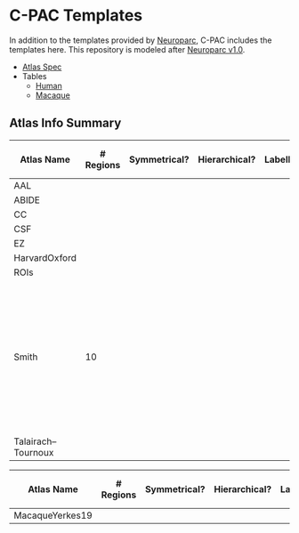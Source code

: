 C-PAC Templates
===============
In addition to the templates provided by [Neuroparc](https://github.com/neurodata/neuroparc), C-PAC includes the templates here. This repository is modeled after [Neuroparc v1.0](https://github.com/neurodata/neuroparc/tree/v1.0).

* [Atlas Spec](https://github.com/neurodata/neuroparc/blob/devel/atlases/Human/atlas_spec.md)
* Tables
  * [Human](#Table-Human)
  * [Macaque](#Table-Macaque)

## Atlas Info Summary

<a name="Table-Human"></a>

| Atlas Name | # Regions | Symmetrical? | Hierarchical? | Labelled? | Generation Method | Average Vol/Region | Native coordinate space | Description | Reference Publication | Year of Origin | File Source/Download URL |
|------------------------------|----------|----------|-----------|---------|--------------------------------------------------------------------------------------------------------------------------------------|--------------------|--------------------------|-------------------------------------------------------------------------------------------------------------------------------------------------------------------------------------------------------------|--------------------------------------------------------------------------------|----------------|---------------------|
| AAL |  |  |  |  |  |  |  |  |  |  |  |
| ABIDE |  |  |  |  |  |  |  |  |  |  |  |
| CC |  |  |  |  |  |  |  |  |  |  |  |
| CSF |  |  |  |  |  |  |  |  |  |  |  |
| EZ |  |  |  |  |  |  |  |  |  |  |  |  |
| HarvardOxford |  |  |  |  |  |  |  |  |  |  |  |
| ROIs |  |  |  |  |  |  |  |  |  |  |  |
| Smith | 10 |  |  |  |  |  |  | <blockquote>10 well-matched maps from […] 200-dimensional ICA, Resting-FMRI components […] as shown in PNAS paper</blockquote> | [doi:10.1073/pnas.0905267106](https://dx.doi.org/10.1073/pnas.0905267106) | 2009 | https://www.fmrib.ox.ac.uk/datasets/brainmap+rsns/ https://www.fmrib.ox.ac.uk/datasets/brainmap+rsns/PNAS_Smith09_rsn10.nii.gz |
| Talairach–Tournoux |  |  |  |  |  |  |  |  |  |  |  |


<a name="Table-Macaque"></a>

| Atlas Name | # Regions | Symmetrical? | Hierarchical? | Labelled? | Generation Method | Average Vol/Region | Native coordinate space | Description | Reference Publication | Year of Origin | File Source/Download URL |
|------------------------------|----------|----------|-----------|---------|--------------------------------------------------------------------------------------------------------------------------------------|--------------------|--------------------------|-------------------------------------------------------------------------------------------------------------------------------------------------------------------------------------------------------------|--------------------------------------------------------------------------------|----------------|---------------------|
| MacaqueYerkes19 |  |  |  |  |  |  |  |  |  |  |  |